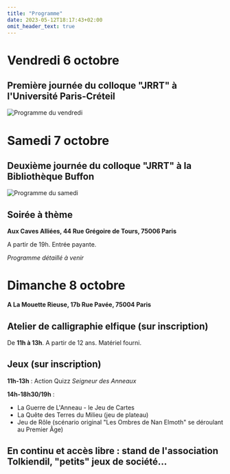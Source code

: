 ```yaml
---
title: "Programme"
date: 2023-05-12T18:17:43+02:00
omit_header_text: true
---
```


# Vendredi 6 octobre
## Première journée du colloque "JRRT" à l'Université Paris-Créteil

![Programme du vendredi](/images/programme_vendredi.jpg)


# Samedi 7 octobre
## Deuxième journée du colloque "JRRT" à la Bibliothèque Buffon

![Programme du samedi](/images/programme_samedi.jpg)



## Soirée à thème
**Aux Caves Alliées, 44 Rue Grégoire de Tours, 75006 Paris**

A partir de 19h. Entrée payante.

*Programme détaillé à venir*

# Dimanche 8 octobre
**A La Mouette Rieuse, 17b Rue Pavée, 75004 Paris**

## Atelier de calligraphie elfique (sur inscription)
De **11h à 13h**. A partir de 12 ans. Matériel fourni.

## Jeux (sur inscription)
**11h-13h** : Action Quizz *Seigneur des Anneaux*

**14h-18h30/19h** : 
* La Guerre de L'Anneau - le Jeu de Cartes
* La Quête des Terres du Milieu (jeu de plateau)
* Jeu de Rôle (scénario original "Les Ombres de Nan Elmoth" se déroulant au Premier Âge)

## En continu et accès libre : stand de l'association Tolkiendil, "petits" jeux de société...

